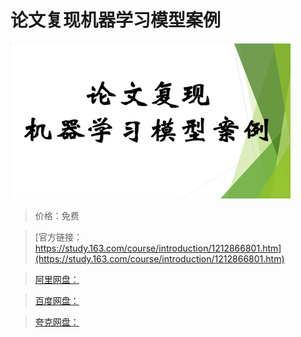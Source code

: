 # 论文复现机器学习模型案例

![img](../../../assets/study163/free/d9c4d05a4ea6406d92d9535c9f997e93.png)

> 价格：免费

> [官方链接：https://study.163.com/course/introduction/1212866801.htm](https://study.163.com/course/introduction/1212866801.htm)

> [阿里网盘：]()

> [百度网盘：]()

> [夸克网盘：]()
